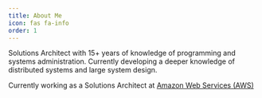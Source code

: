 ```yaml
---
title: About Me
icon: fas fa-info
order: 1
---
```


Solutions Architect with 15+ years of knowledge of programming and systems administration.  Currently developing a deeper knowledge of distributed systems and large system design.

Currently working as a Solutions Architect at [Amazon Web Services (AWS)](https://aws.amazon.com)
